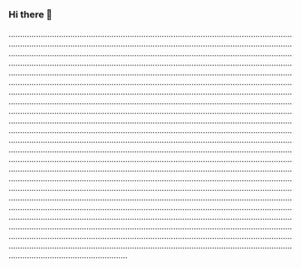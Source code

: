 ### Hi there 👋

........................................................................................................................................................................................................................................................................................................................................................................................................................................................................................................................................................................................................................................................................................................................................................................................................................................................................................................................................................................................................................................................................................................................................................................................................................................................................................................................................................................................................................................................................................................................................................................................................................................................................................................................................................................................................................................................................................................................................................................................................................................................................................................................................................................................................................................................................................................................................................................................................................................................................................................................................................................................................................................................................................................................................................................................................................................................................................................................................................................................................................